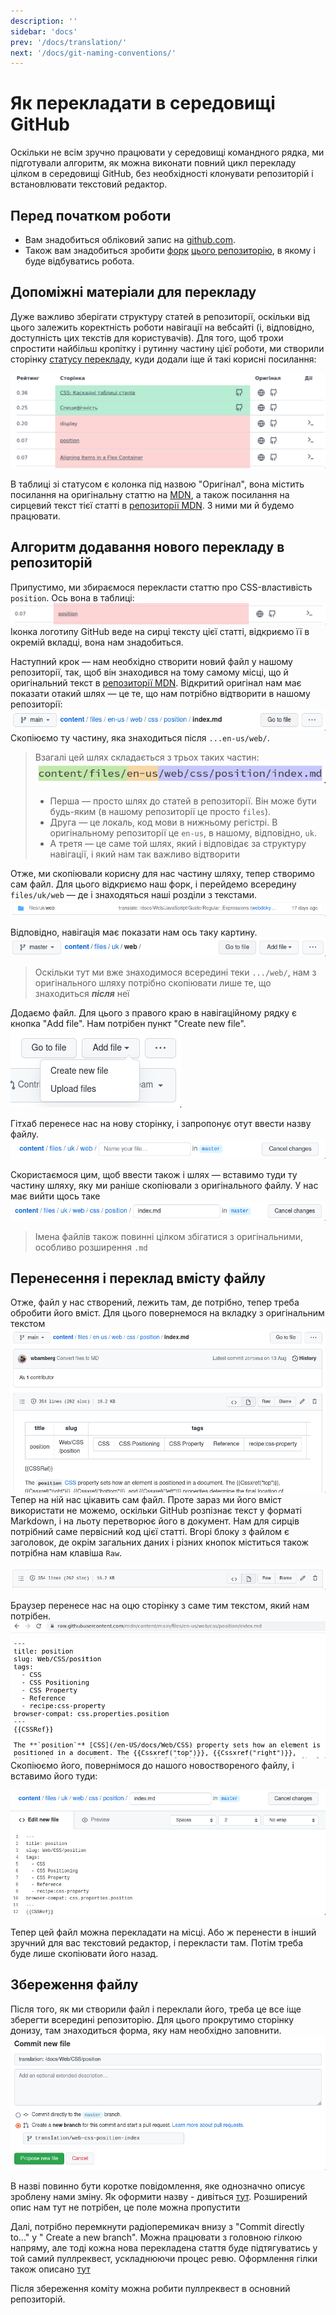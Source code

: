 ```yaml
---
description: ''
sidebar: 'docs'
prev: '/docs/translation/'
next: '/docs/git-naming-conventions/'
---
```


# Як перекладати в середовищі GitHub

Оскільки не всім зручно працювати у середовищі командного рядка, ми підготували алгоритм, як можна виконати повний цикл перекладу цілком в середовищі GitHub, без необхідності клонувати репозиторій і встановлювати текстовий редактор.

## Перед початком роботи

- Вам знадобиться обліковий запис на [github.com](https://github.com/).
- Також вам знадобиться зробити [форк](https://docs.github.com/en/get-started/quickstart/fork-a-repo) [цього репозиторію](https://github.com/webdoky/content), в якому і буде відбуватись робота.

## Допоміжні матеріали для перекладу

Дуже важливо зберігати структуру статей в репозиторії, оскільки від цього залежить коректність роботи навігації на вебсайті (і, відповідно, доступність цих текстів для користувачів). Для того, щоб трохи спростити найбільш кропітку і рутинну частину цієї роботи, ми створили сторінку [статусу перекладу](https://webdoky.org/translation-status-priority), куди додали іще й такі корисні посилання:

![Зразок того, як виглядає таблиця статусу перекладу](./shot-1637744144.png)

В таблиці зі статусом є колонка під назвою "Оригінал", вона містить посилання на оригінальну статтю на [MDN](https://developer.mozilla.org/), а також посилання на сирцевий текст тієї статті в [репозиторії MDN](https://github.com/mdn/content). З ними ми й будемо працювати.

## Алгоритм додавання нового перекладу в репозиторій

Припустимо, ми збираємося перекласти статтю про CSS-властивість `position`. Ось вона в таблиці:
![Стаття "Position" в таблиці статусу перекладу](./shot-1637745071.png)
Іконка логотипу GitHub веде на сирці тексту цієї статті, відкриємо її в окремій вкладці, вона нам знадобиться.

Наступний крок — нам необхідно створити новий файл у нашому репозиторії, так, щоб він знаходився на тому самому місці, що й оригінальний текст в [репозиторії MDN](https://github.com/mdn/content). Відкритий оригінал нам має показати отакий шлях — це те, що нам потрібно відтворити в нашому репозиторії:
![Шлях до файлу в оригінальному репозиторії](./shot-1637745443.png)
Скопіюємо ту частину, яка знаходиться після `...en-us/web/`.

> Взагалі цей шлях складається з трьох таких частин:
> ![Приклад шляху](./shot-1637747142.png)
> - Перша — просто шлях до статей в репозиторії. Він може бути будь-яким (в нашому репозиторії це просто `files`).
> - Друга — це локаль, код мови в нижньому регістрі. В оригінальному репозиторії це `en-us`, в нашому, відповідно, `uk`.
> - А третя — це саме той шлях, який і відповідає за структуру навігації, і який нам так важливо відтворити

Отже, ми скопіювали корисну для нас частину шляху, тепер створимо сам файл. Для цього відкриємо наш форк, і перейдемо всередину `files/uk/web` — де і знаходяться наші розділи з текстами.
![Папка з перекладами](./shot-1637747635.png)

Відповідно, навігація має показати нам ось таку картину.
![Приклад заголовку з навігацією](./shot-1637747745.png)
> Оскільки тут ми вже знаходимося всередині теки `.../web/`, нам з оригінального шляху потрібно скопіювати лише те, що знаходиться **_після_** неї

Додаємо файл. Для цього з правого краю в навігаційному рядку є кнопка "Add file". Нам потрібен пункт "Create new file".
![Додавання нового файлу](./shot-1637748132.png)

Гітхаб перенесе нас на нову сторінку, і запропонує отут ввести назву файлу.
![Заголовок в новоствореному файлі](./shot-1637748266.png)

Скористаємося цим, щоб ввести також і шлях — вставимо туди ту частину шляху, яку ми раніше скопіювали з оригінального файлу. У нас має вийти щось таке
![Заголовок після вставки шляху](./shot-1637748512.png)
> Імена файлів також повинні цілком збігатися з оригінальними, особливо розширення `.md`

## Перенесення і переклад вмісту файлу

Отже, файл у нас створений, лежить там, де потрібно, тепер треба обробити його вміст. Для цього повернемося на вкладку з оригінальним текстом
![Вкладка з оринільним вмістом](./shot-1637748780.png)
Тепер на ній нас цікавить сам файл. Проте зараз ми його вміст використати не можемо, оскільки GitHub розпізнає текст у форматі Markdown, і на льоту перетворює його в документ. Нам для сирців потрібний саме первісний код цієї статті. Вгорі блоку з файлом є заголовок, де окрім загальних даних і різних кнопок міститься також потрібна нам клавіша `Raw`.

![Заголовок файлу](./shot-1637748995.png)

Браузер перенесе нас на оцю сторінку з саме тим текстом, який нам потрібен.
![Приклад сирцевого коду статті](./shot-1637749121.png)
Скопіюємо його, повернімося до нашого новоствореного файлу, і вставимо його туди:

![Вставлений код у нашому новому файлі](./shot-1637749241.png)

Тепер цей файл можна перекладати на місці. Або ж перенести в інший зручний для вас текстовий редактор, і перекласти там. Потім треба буде лише скопіювати його назад.

## Збереження файлу

Після того, як ми створили файл і переклали його, треба це все іще зберегти всередині репозиторію. Для цього прокрутимо сторінку донизу, там знаходиться форма, яку нам необхідно заповнити.
![Заповнена форма коміту файлу](./shot-1637749909.png)

В назві повинно бути коротке повідомлення, яке однозначно описує зроблену нами зміну. Як оформити назву - дивіться [тут](/docs/git-naming-conventions). Розширений опис нам тут не потрібен, це поле можна пропустити

Далі, потрібно перемкнути радіоперемикач внизу з "Commit directly to..." у " Create a new branch". Можна працювати з головною гілкою напряму, але тоді кожна нова перекладена стаття буде підтягуватись у той самий пуллреквест, ускладнюючи процес ревю. Оформлення гілки також описано [тут](/docs/git-naming-conventions)

Після збереження коміту можна робити пуллреквест в основний репозиторій.